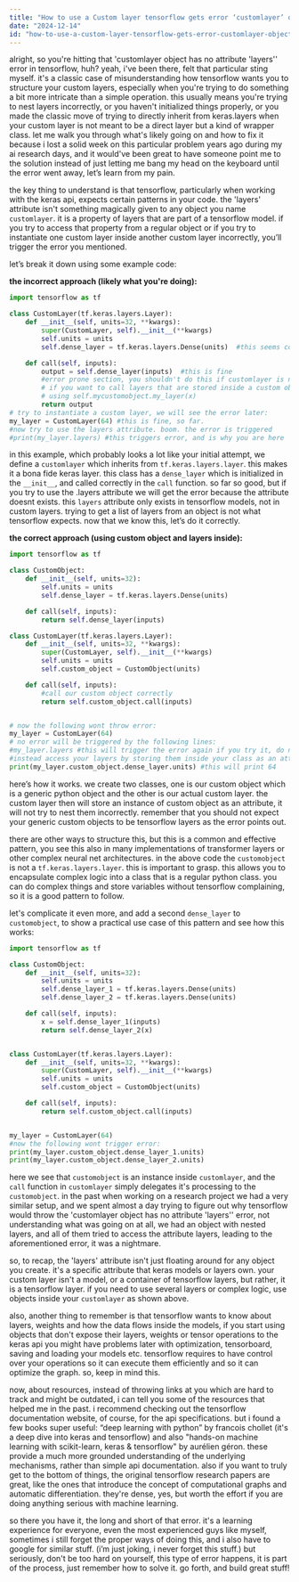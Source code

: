 ```yaml
---
title: "How to use a Custom layer tensorflow gets error ‘customlayer’ object has no attribute ‘layers’?"
date: "2024-12-14"
id: "how-to-use-a-custom-layer-tensorflow-gets-error-customlayer-object-has-no-attribute-layers"
---
```


alright, so you're hitting that 'customlayer object has no attribute 'layers'' error in tensorflow, huh? yeah, i've been there, felt that particular sting myself. it's a classic case of misunderstanding how tensorflow wants you to structure your custom layers, especially when you're trying to do something a bit more intricate than a simple operation. this usually means you're trying to nest layers incorrectly, or you haven't initialized things properly, or you made the classic move of trying to directly inherit from keras.layers when your custom layer is not meant to be a direct layer but a kind of wrapper class. let me walk you through what's likely going on and how to fix it because i lost a solid week on this particular problem years ago during my ai research days, and it would've been great to have someone point me to the solution instead of just letting me bang my head on the keyboard until the error went away, let’s learn from my pain.

the key thing to understand is that tensorflow, particularly when working with the keras api, expects certain patterns in your code. the 'layers' attribute isn't something magically given to any object you name `customlayer`. it is a property of layers that are part of a tensorflow model. if you try to access that property from a regular object or if you try to instantiate one custom layer inside another custom layer incorrectly, you’ll trigger the error you mentioned.

let’s break it down using some example code:

**the incorrect approach (likely what you're doing):**

```python
import tensorflow as tf

class CustomLayer(tf.keras.layers.Layer):
    def __init__(self, units=32, **kwargs):
        super(CustomLayer, self).__init__(**kwargs)
        self.units = units
        self.dense_layer = tf.keras.layers.Dense(units)  #this seems correct

    def call(self, inputs):
        output = self.dense_layer(inputs)  #this is fine
        #error prone section, you shouldn't do this if customlayer is not a tf layer.
        # if you want to call layers that are stored inside a custom object, you must access it correctly
        # using self.mycustomobject.my_layer(x)
        return output
# try to instantiate a custom layer, we will see the error later:
my_layer = CustomLayer(64) #this is fine, so far.
#now try to use the layers attribute. boom. the error is triggered
#print(my_layer.layers) #this triggers error, and is why you are here

```

in this example, which probably looks a lot like your initial attempt, we define a `customlayer` which inherits from `tf.keras.layers.layer`. this makes it a bona fide keras layer. this class has a `dense_layer` which is initialized in the `__init__`, and called correctly in the `call` function. so far so good, but if you try to use the .layers attribute we will get the error because the attribute doesnt exists. this `layers` attribute only exists in tensorflow models, not in custom layers. trying to get a list of layers from an object is not what tensorflow expects. now that we know this, let’s do it correctly.

**the correct approach (using custom object and layers inside):**

```python
import tensorflow as tf

class CustomObject:
    def __init__(self, units=32):
        self.units = units
        self.dense_layer = tf.keras.layers.Dense(units)

    def call(self, inputs):
        return self.dense_layer(inputs)

class CustomLayer(tf.keras.layers.Layer):
    def __init__(self, units=32, **kwargs):
        super(CustomLayer, self).__init__(**kwargs)
        self.units = units
        self.custom_object = CustomObject(units)

    def call(self, inputs):
        #call our custom object correctly
        return self.custom_object.call(inputs)


# now the following wont throw error:
my_layer = CustomLayer(64)
# no error will be triggered by the following lines:
#my_layer.layers #this will trigger the error again if you try it, do not do it.
#instead access your layers by storing them inside your class as an attribute, example:
print(my_layer.custom_object.dense_layer.units) #this will print 64

```

here’s how it works. we create two classes, one is our custom object which is a generic python object and the other is our actual custom layer. the custom layer then will store an instance of custom object as an attribute, it will not try to nest them incorrectly. remember that you should not expect your generic custom objects to be tensorflow layers as the error points out.

there are other ways to structure this, but this is a common and effective pattern, you see this also in many implementations of transformer layers or other complex neural net architectures. in the above code the `customobject` is not a `tf.keras.layers.layer`. this is important to grasp. this allows you to encapsulate complex logic into a class that is a regular python class. you can do complex things and store variables without tensorflow complaining, so it is a good pattern to follow.

let's complicate it even more, and add a second `dense_layer` to `customobject`, to show a practical use case of this pattern and see how this works:

```python
import tensorflow as tf

class CustomObject:
    def __init__(self, units=32):
        self.units = units
        self.dense_layer_1 = tf.keras.layers.Dense(units)
        self.dense_layer_2 = tf.keras.layers.Dense(units)

    def call(self, inputs):
        x = self.dense_layer_1(inputs)
        return self.dense_layer_2(x)


class CustomLayer(tf.keras.layers.Layer):
    def __init__(self, units=32, **kwargs):
        super(CustomLayer, self).__init__(**kwargs)
        self.units = units
        self.custom_object = CustomObject(units)

    def call(self, inputs):
        return self.custom_object.call(inputs)


my_layer = CustomLayer(64)
#now the following wont trigger error:
print(my_layer.custom_object.dense_layer_1.units)
print(my_layer.custom_object.dense_layer_2.units)

```

here we see that `customobject` is an instance inside `customlayer`, and the `call` function in `customlayer` simply delegates it's processing to the `customobject`. in the past when working on a research project we had a very similar setup, and we spent almost a day trying to figure out why tensorflow would throw the 'customlayer object has no attribute 'layers'' error, not understanding what was going on at all, we had an object with nested layers, and all of them tried to access the attribute layers, leading to the aforementioned error, it was a nightmare.

so, to recap, the 'layers' attribute isn't just floating around for any object you create. it's a specific attribute that keras models or layers own. your custom layer isn't a model, or a container of tensorflow layers, but rather, it is a tensorflow layer. if you need to use several layers or complex logic, use objects inside your `customlayer` as shown above.

also, another thing to remember is that tensorflow wants to know about layers, weights and how the data flows inside the models, if you start using objects that don't expose their layers, weights or tensor operations to the keras api you might have problems later with optimization, tensorboard, saving and loading your models etc. tensorflow requires to have control over your operations so it can execute them efficiently and so it can optimize the graph. so, keep in mind this.

now, about resources, instead of throwing links at you which are hard to track and might be outdated, i can tell you some of the resources that helped me in the past. i recommend checking out the tensorflow documentation website, of course, for the api specifications. but i found a few books super useful: “deep learning with python” by francois chollet (it's a deep dive into keras and tensorflow) and also "hands-on machine learning with scikit-learn, keras & tensorflow" by aurélien géron. these provide a much more grounded understanding of the underlying mechanisms, rather than simple api documentation. also if you want to truly get to the bottom of things, the original tensorflow research papers are great, like the ones that introduce the concept of computational graphs and automatic differentiation. they're dense, yes, but worth the effort if you are doing anything serious with machine learning.

so there you have it, the long and short of that error. it's a learning experience for everyone, even the most experienced guys like myself, sometimes i still forget the proper ways of doing this, and i also have to google for similar stuff. (i’m just joking, i never forget this stuff.) but seriously, don't be too hard on yourself, this type of error happens, it is part of the process, just remember how to solve it. go forth, and build great stuff!
